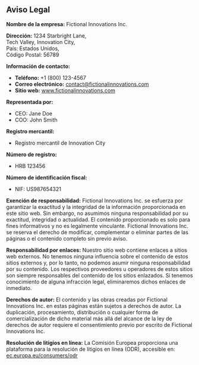 ## Aviso Legal

**Nombre de la empresa:** Fictional Innovations Inc.

**Dirección:**
1234 Starbright Lane,  
Tech Valley, Innovation City,  
País: Estados Unidos,  
Código Postal: 56789

**Información de contacto:**
- **Teléfono:** +1 (800) 123-4567
- **Correo electrónico:** contact@fictionalinnovations.com
- **Sitio web:** www.fictionalinnovations.com

**Representada por:**
- CEO: Jane Doe
- COO: John Smith

**Registro mercantil:**
- Registro mercantil de Innovation City

**Número de registro:**
- HRB 123456

**Número de identificación fiscal:**
- NIF: US987654321

**Exención de responsabilidad:**
Fictional Innovations Inc. se esfuerza por garantizar la exactitud y la integridad de la información proporcionada en este sitio web. Sin embargo, no asumimos ninguna responsabilidad por su exactitud, integridad o actualidad. El contenido proporcionado es solo para fines informativos y no es legalmente vinculante. Fictional Innovations Inc. se reserva el derecho de modificar, complementar o eliminar partes de las páginas o el contenido completo sin previo aviso.

**Responsabilidad por enlaces:**
Nuestro sitio web contiene enlaces a sitios web externos. No tenemos ninguna influencia sobre el contenido de estos sitios externos y, por lo tanto, no podemos asumir ninguna responsabilidad por su contenido. Los respectivos proveedores u operadores de estos sitios son siempre responsables del contenido de los sitios enlazados. Si tenemos conocimiento de alguna infracción legal, eliminaremos dichos enlaces de inmediato.

**Derechos de autor:**
El contenido y las obras creadas por Fictional Innovations Inc. en estas páginas están sujetos a derechos de autor. La duplicación, procesamiento, distribución o cualquier forma de comercialización de dicho material más allá del alcance de la ley de derechos de autor requiere el consentimiento previo por escrito de Fictional Innovations Inc.

**Resolución de litigios en línea:**
La Comisión Europea proporciona una plataforma para la resolución de litigios en línea (ODR), accesible en: [ec.europa.eu/consumers/odr](https://ec.europa.eu/consumers/odr)

